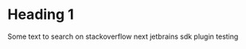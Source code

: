 # Heading 1

Some text to search on stackoverflow next <selection>jetbrains sdk plugin testing</selection>
